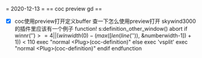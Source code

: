 = 2020-12-13 =
== coc preview gd ==
* [X] coc使用preview打开定义buffer 查一下怎么使用preview打开 skywind3000的插件里应该有一个例子
      function! s:definition_other_window() abort
        if winnr('$') >= 4 || (winwidth(0) - (max([len(line('$')), &numberwidth-1]) + 1)) < 110
          exec "normal \<Plug>(coc-definition)"
        else
          exec 'vsplit'
          exec "normal \<Plug>(coc-definition)"
        endif
      endfunction
